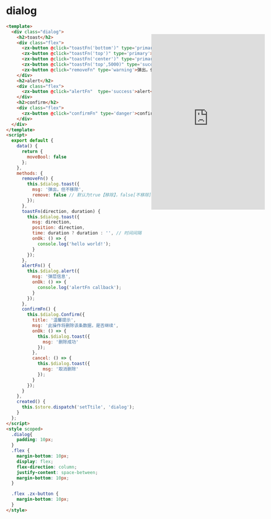 # dialog
```html
<template>
  <div class="dialog">
    <h2>toast</h2>
    <div class="flex">
      <zx-button @click="toastFn('bottom')" type='primary'>toast['bottom']</zx-button>
      <zx-button @click="toastFn('top')" type='primary'>toast['top']</zx-button>
      <zx-button @click="toastFn('center')" type='primary'>toast['center']</zx-button>
      <zx-button @click="toastFn('top',5000)" type='success'>5s后移除</zx-button>
      <zx-button @click="removeFn" type='warning'>弹出，但不移除</zx-button>
    </div>
    <h2>alert</h2>
    <div class="flex">
      <zx-button @click="alertFn"  type='success'>alert</zx-button>
    </div>
    <h2>confirm</h2>
    <div class="flex">
      <zx-button @click="confirmFn" type='danger'>confirm</zx-button>
    </div>
  </div>
</template>
<script>
  export default {
    data() {
      return {
        moveBool: false
      };
    },
    methods: {
      removeFn() {
        this.$dialog.toast({
          msg: '弹出，但不移除',
          remove: false // 默认为true【移除】，false[不移除]
        });
      },
      toastFn(direction, duration) {
        this.$dialog.toast({
          msg: direction,
          position: direction,
          time: duration ? duration : '', // 时间间隔
          onOk: () => {
            console.log('hello world!');
          }
        });
      },
      alertFn() {
        this.$dialog.alert({
          msg: '弹层信息',
          onOk: () => {
            console.log('alertFn callback');
          }
        });
      },
      confirmFn() {
        this.$dialog.Confirm({
          title: '温馨提示',
          msg: '此操作将删除该条数据，是否继续',
          onOk: () => {
            this.$dialog.toast({
              msg: '删除成功'
            });
          },
          cancel: () => {
            this.$dialog.toast({
              msg: '取消删除'
            });
          }
        });
      }
    },
    created() {
      this.$store.dispatch('setTtile', 'dialog');
    }
  };
</script>
<style scoped>
  .dialog{
    padding: 10px;
  }
  .flex {
    margin-bottom: 10px;
    display: flex;
    flex-direction: column;
    justify-content: space-between;
    margin-bottom: 10px;
  }

  .flex .zx-button {
    margin-bottom: 10px;
  }
</style>
```
<style>
  .page .content{
    margin:0;
  }
  .iframe-wrap{
    background: url('http://mint-ui.github.io/docs/static/img/phone.5909f66.png') no-repeat center center;
    width:340px;
    height:630px;
    padding:70px 15px 80px;
    background-size:100% 100%;
    box-sizing: border-box;
    position:fixed;
    top:100px;
    right:10px;
  }
   .iframe-wrap .iframe{
    width:100%;
    height:100%;
    background:white;
    border:none;
  }
</style>
<div class="iframe-wrap">
  <iframe src="https://zxhuan.github.io/eg/#/dialog" class="iframe"></iframe>
</div>
